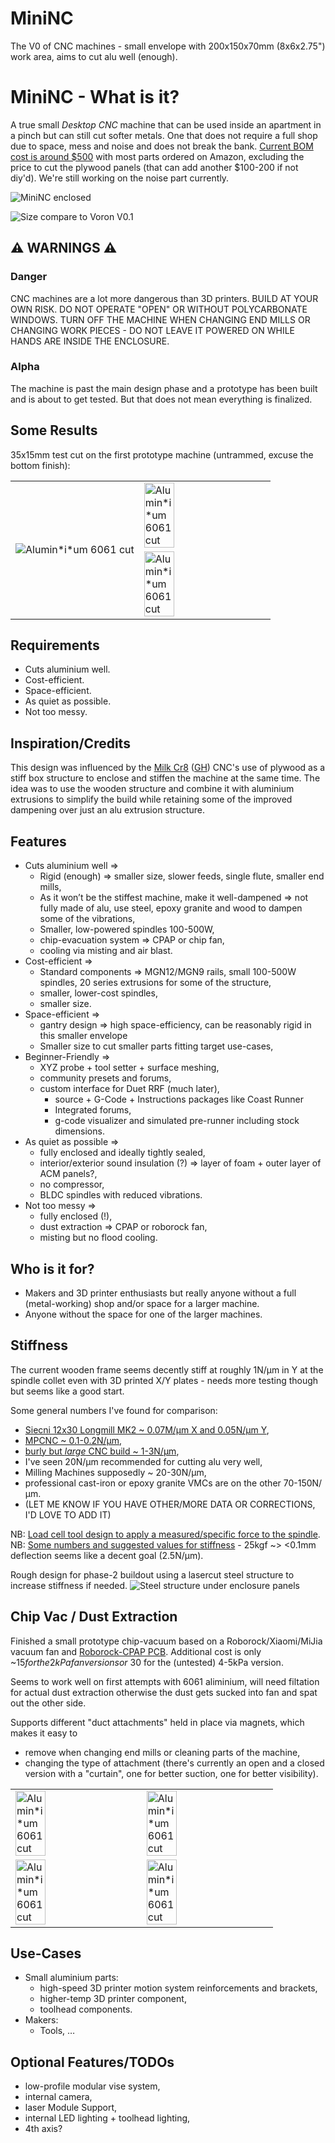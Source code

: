 # MiniNC
The V0 of CNC machines - small envelope with 200x150x70mm (8x6x2.75") work area, aims to cut alu well (enough).

# MiniNC - What is it?
A true small _Desktop CNC_ machine that can be used inside an apartment in a pinch but can still cut softer metals. One that does not require a full shop due to space, mess and noise and does not break the bank. [Current BOM cost is around $500](https://github.com/thingsapart/mini_nc/blob/main/docs/MiniNC%20BOM%20-%20BOM.tsv) with most parts ordered on Amazon, excluding the price to cut the plywood panels (that can add another $100-200 if not diy'd). We're still working on the noise part currently.

![MiniNC enclosed](/docs/MiniNC_enclosed.jpg)

![Size compare to Voron V0.1](/docs/size_vs_v0.jpg)

## ⚠️ WARNINGS ⚠️
### Danger
CNC machines are a lot more dangerous than 3D printers. BUILD AT YOUR OWN RISK. DO NOT OPERATE "OPEN" OR WITHOUT POLYCARBONATE WINDOWS. TURN OFF THE MACHINE WHEN CHANGING END MILLS OR CHANGING WORK PIECES - DO NOT LEAVE IT POWERED ON WHILE HANDS ARE INSIDE THE ENCLOSURE.
### Alpha
The machine is past the main design phase and a prototype has been built and is about to get tested. But that does not mean everything is finalized.

## Some Results

35x15mm test cut on the first prototype machine (untrammed, excuse the bottom finish):
<table style="border: 1px white; border-collapse: collapse;">
  <tr>
    <td rowspan=2>
      <img alt="Alumin*i*um 6061 cut" src="https://github.com/thingsapart/mini_nc/raw/main/docs/images/6061_1.jpg" />
    </td>
    <td>
      <img alt="Alumin*i*um 6061 cut" src="https://github.com/thingsapart/mini_nc/raw/main/docs/images/6061_2.jpg" height="50%"/>
    </td>
  </tr>
  <tr>
    <td><img alt="Alumin*i*um 6061 cut" src="https://github.com/thingsapart/mini_nc/raw/main/docs/images/6061_3.jpg" height="50%"/></td>
  </tr>
</table>

## Requirements
* Cuts aluminium well.
* Cost-efficient.
* Space-efficient.
* As quiet as possible.
* Not too messy.

## Inspiration/Credits
This design was influenced by the [Milk Cr8](https://www.milkcr8cnc.com) ([GH](https://github.com/Makers-On-Tap/milkcr8-cnc)) CNC's use of plywood as a stiff box structure to enclose and stiffen the machine at the same time. The idea was to use the wooden structure and combine it with aluminium extrusions to simplify the build while retaining some of the improved dampening over just an alu extrusion structure.

## Features
* Cuts aluminium well =>
   * Rigid (enough) => smaller size, slower feeds, single flute, smaller end mills,
   * As it won’t be the stiffest machine, make it well-dampened => not fully made of alu, use steel, epoxy granite and wood to dampen some of the vibrations,
   * Smaller, low-powered spindles 100-500W,
   * chip-evacuation system => CPAP or chip fan,
   * cooling via misting and air blast.
* Cost-efficient =>
   * Standard components => MGN12/MGN9 rails, small 100-500W spindles, 20 series extrusions for some of the structure,
   * smaller, lower-cost spindles,
   * smaller size.
* Space-efficient =>
   * gantry design => high space-efficiency, can be reasonably rigid in this smaller envelope
   * Smaller size to cut smaller parts fitting target use-cases,
* Beginner-Friendly =>
   * XYZ probe + tool setter + surface meshing,
   * community presets and forums,
   * custom interface for Duet RRF (much later),
      * source  + G-Code + Instructions packages like Coast Runner
      * Integrated forums,
      * g-code visualizer and simulated pre-runner including stock dimensions.
* As quiet as possible =>
   * fully enclosed and ideally tightly sealed,
   * interior/exterior sound insulation (?) => layer of foam + outer layer of ACM panels?,
   * no compressor,
   * BLDC spindles with reduced vibrations.
* Not too messy =>
   * fully enclosed (!),
   * dust extraction => CPAP or roborock fan,
   * misting but no flood cooling.

## Who is it for?
* Makers and 3D printer enthusiasts but really anyone without a full (metal-working) shop and/or space for a larger machine.
* Anyone without the space for one of the larger machines.

## Stiffness

The current wooden frame seems decently stiff at roughly 1N/&micro;m in Y at the spindle collet even with 3D printed X/Y plates - needs more testing though but seems like a good start.

Some general numbers I've found for comparison:
* [Siecni 12x30 Longmill MK2 ~ 0.07M/&micro;m X and 0.05N/&micro;m Y](https://sienci.com/wp-content/uploads/2022/09/Stiffness-Rating-with-Commentary.pdf),
* [MPCNC ~ 0.1-0.2N/&micro;m](https://forum.v1e.com/t/deflection-measurement/37968/34),
* [burly but _large_ CNC build ~ 1-3N/&micro;m](https://www.mycncuk.com/threads/7155-stiffness-measurements-cnc-mk3),
* I've seen 20N/&micro;m recommended for cutting alu very well,
* Milling Machines supposedly ~ 20-30N/&micro;m,
* professional cast-iron or epoxy granite VMCs are on the other 70-150N/&micro;m.
* (LET ME KNOW IF YOU HAVE OTHER/MORE DATA OR CORRECTIONS, I'D LOVE TO ADD IT)
  
NB: [Load cell tool design to apply a measured/specific force to the spindle](https://www.printables.com/model/473947-xy-forcing-mechanism-for-cnc-router-diagnostics).
NB: [Some numbers and suggested values for stiffness](https://www.cnczone.com/forums/uncategorised-metalworking-machines/378098-cnc-2.html?s=0ac995351d1eec0bfeb15a12f1eecd70) - 25kgf ~> <0.1mm deflection seems like a decent goal (2.5N/&micro;m).

Rough design for phase-2 buildout using a lasercut steel structure to increase stiffness if needed. 
![Steel structure under enclosure panels](/docs/MiniNC_steel.jpg)

## Chip Vac / Dust Extraction

Finished a small prototype chip-vacuum based on a Roborock/Xiaomi/MiJia vacuum fan and [Roborock-CPAP PCB](https://github.com/condottab/Roborock-CPAP). Additional cost is only ~$15 for the 2kPa fan versions or ~$30 for the (untested) 4-5kPa version.

Seems to work well on first attempts with 6061 aliminium, will need filtation for actual dust extraction otherwise the dust gets sucked into fan and spat out the other side.

Supports different "duct attachments" held in place via magnets, which makes it easy to
* remove when changing end mills or cleaning parts of the machine,
* changing the type of attachment (there's currently an open and a closed version with a "curtain", one for better suction, one for better visibility).

<table style="border: 1px white; border-collapse: collapse;">
  <tr>
    <td>
      <img alt="Alumin*i*um 6061 cut" src="https://github.com/thingsapart/mini_nc/raw/main/docs/images/chip_vac.jpg" height="50%"/>
    </td>
    <td>
      <img alt="Alumin*i*um 6061 cut" src="https://github.com/thingsapart/mini_nc/raw/main/docs/images/chip_vac2.jpg" height="50%"/>
    </td>
  </tr>
  <tr>
    <td><img alt="Alumin*i*um 6061 cut" src="https://github.com/thingsapart/mini_nc/raw/main/docs/images/chip_vac_open.jpg" height="50%"/></td>
    <td><img alt="Alumin*i*um 6061 cut" src="https://github.com/thingsapart/mini_nc/raw/main/docs/images/chip_vac_closed.jpg" height="50%"/></td>
  </tr>
</table>


## Use-Cases
* Small aluminium parts:
   * high-speed 3D printer motion system reinforcements and brackets,
   * higher-temp 3D printer component,
   * toolhead components.
* Makers:
   * Tools, …

## Optional Features/TODOs
* low-profile modular vise system,
* internal camera,
* laser Module Support,
* internal LED lighting + toolhead lighting,
* 4th axis?
